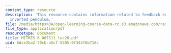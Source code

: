 ```yaml
---
content_type: resource
description: 'This resource contains information related to feedback example: the
  inverted pendulum.'
file: /media/https%3A/open-learning-course-data-rc.s3.amazonaws.com/res-6-007-signals-and-systems-spring-2011/6dce2ba279cba5cf55050f343f6b718c_MITRES_6_007S11_lec26.pdf
file_type: application/pdf
resourcetype: Document
title: MITRES_6_007S11_lec26.pdf
uid: 6dce2ba2-79cb-a5cf-5505-0f343f6b718c
---
```

